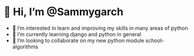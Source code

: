 # __👋 Hi, I’m @Sammygarch__
- 👀 I’m interested in learn and improving my skills in many areas of python
- 🌱 I’m currently learning django and python in general
- 💞️ I’m looking to collaborate on my new python module school-algorithms

